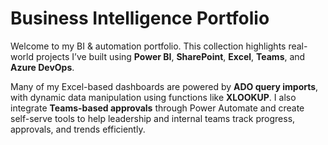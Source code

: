 # Business Intelligence Portfolio

Welcome to my BI & automation portfolio. This collection highlights real-world projects I’ve built using **Power BI**, **SharePoint**, **Excel**, **Teams**, and **Azure DevOps**.

Many of my Excel-based dashboards are powered by **ADO query imports**, with dynamic data manipulation using functions like **XLOOKUP**. I also integrate **Teams-based approvals** through Power Automate and create self-serve tools to help leadership and internal teams track progress, approvals, and trends efficiently.
